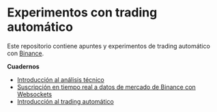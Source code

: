 Experimentos con trading automático
===================================

Este repositorio contiene apuntes y experimentos de trading automático con [Binance](https://www.binance.com). 

**Cuadernos**

- [Introducción al análisis técnico](./notebooks/01_Intro_a_analisis_tecnico.ipynb)
- [Suscripción en tiempo real a datos de mercado de Binance con Websockets](./notebooks/02_Binance_websockets.ipynb)
- [Introducción al trading automático](./notebooks/03_Intro_a_trading_automatico.ipynb)